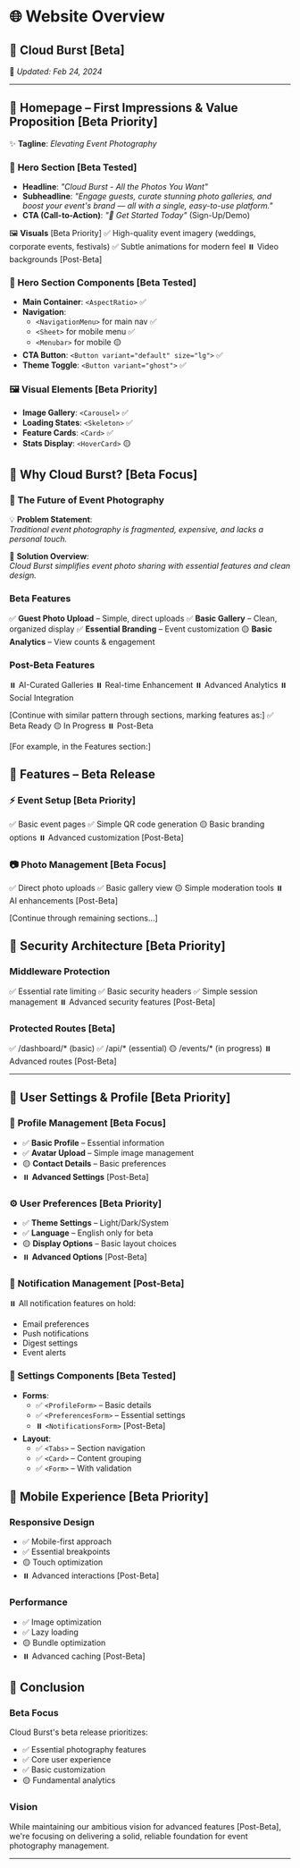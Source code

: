 # 🌐 **Website Overview**  

## 📡 Cloud Burst [Beta]
📅 *Updated: Feb 24, 2024*  

---

## 🎯 **Homepage – First Impressions & Value Proposition** [Beta Priority]

✨ **Tagline**: *Elevating Event Photography*  

### 🎥 **Hero Section** [Beta Tested]
- **Headline**: *"Cloud Burst - All the Photos You Want"*  
- **Subheadline**: *"Engage guests, curate stunning photo galleries, and boost your event's brand — all with a single, easy-to-use platform."*  
- **CTA (Call-to-Action)**: *"🚀 Get Started Today"* (Sign-Up/Demo)  

🖼️ **Visuals** [Beta Priority]
✅ High-quality event imagery (weddings, corporate events, festivals)
✅ Subtle animations for modern feel
⏸️ Video backgrounds [Post-Beta]

### 🎥 Hero Section Components [Beta Tested]
- **Main Container**: `<AspectRatio>` ✅
- **Navigation**: 
  - `<NavigationMenu>` for main nav ✅
  - `<Sheet>` for mobile menu ✅
  - `<Menubar>` for mobile 🟡
- **CTA Button**: `<Button variant="default" size="lg">` ✅
- **Theme Toggle**: `<Button variant="ghost">` ✅

### 🖼️ Visual Elements [Beta Priority]
- **Image Gallery**: `<Carousel>` ✅
- **Loading States**: `<Skeleton>` ✅
- **Feature Cards**: `<Card>` ✅
- **Stats Display**: `<HoverCard>` 🟡

## 🤔 **Why Cloud Burst?** [Beta Focus]

### **🎯 The Future of Event Photography**  
💡 **Problem Statement**:  
*Traditional event photography is fragmented, expensive, and lacks a personal touch.*  

🚀 **Solution Overview**:  
*Cloud Burst simplifies event photo sharing with essential features and clean design.*

### Beta Features
✅ **Guest Photo Upload** – Simple, direct uploads
✅ **Basic Gallery** – Clean, organized display
✅ **Essential Branding** – Event customization
🟡 **Basic Analytics** – View counts & engagement

### Post-Beta Features
⏸️ AI-Curated Galleries
⏸️ Real-time Enhancement
⏸️ Advanced Analytics
⏸️ Social Integration

[Continue with similar pattern through sections, marking features as:]
✅ Beta Ready
🟡 In Progress
⏸️ Post-Beta

[For example, in the Features section:]

## 🚀 **Features – Beta Release**  

### ⚡ **Event Setup** [Beta Priority] 
✅ Basic event pages
✅ Simple QR code generation
🟡 Basic branding options
⏸️ Advanced customization [Post-Beta]

### 📷 **Photo Management** [Beta Focus]
✅ Direct photo uploads
✅ Basic gallery view
🟡 Simple moderation tools
⏸️ AI enhancements [Post-Beta]

[Continue through remaining sections...]

## 🔐 Security Architecture [Beta Priority]

### Middleware Protection
✅ Essential rate limiting
✅ Basic security headers
✅ Simple session management
⏸️ Advanced security features [Post-Beta]

### Protected Routes [Beta]
✅ /dashboard/* (basic)
✅ /api/* (essential)
🟡 /events/* (in progress)
⏸️ Advanced routes [Post-Beta]

---

## 🎯 **User Settings & Profile** [Beta Priority]

### 👤 **Profile Management** [Beta Focus]
- ✅ **Basic Profile** – Essential information
- ✅ **Avatar Upload** – Simple image management
- 🟡 **Contact Details** – Basic preferences
- ⏸️ **Advanced Settings** [Post-Beta]

### ⚙️ **User Preferences** [Beta Priority]
- ✅ **Theme Settings** – Light/Dark/System
- ✅ **Language** – English only for beta
- 🟡 **Display Options** – Basic layout choices
- ⏸️ **Advanced Options** [Post-Beta]

### 🔔 **Notification Management** [Post-Beta]
⏸️ All notification features on hold:
- Email preferences
- Push notifications
- Digest settings
- Event alerts

### 🎯 Settings Components [Beta Tested]
- **Forms**: 
  - ✅ `<ProfileForm>` – Basic details
  - ✅ `<PreferencesForm>` – Essential settings
  - ⏸️ `<NotificationsForm>` [Post-Beta]
- **Layout**: 
  - ✅ `<Tabs>` – Section navigation
  - ✅ `<Card>` – Content grouping
  - ✅ `<Form>` – With validation

## 📱 **Mobile Experience** [Beta Priority]

### Responsive Design
- ✅ Mobile-first approach
- ✅ Essential breakpoints
- 🟡 Touch optimization
- ⏸️ Advanced interactions [Post-Beta]

### Performance
- ✅ Image optimization
- ✅ Lazy loading
- 🟡 Bundle optimization
- ⏸️ Advanced caching [Post-Beta]

## 🎯 **Conclusion**  

### Beta Focus
Cloud Burst's beta release prioritizes:
- ✅ Essential photography features
- ✅ Core user experience
- ✅ Basic customization
- 🟡 Fundamental analytics

### Vision
While maintaining our ambitious vision for advanced features [Post-Beta], we're focusing on delivering a solid, reliable foundation for event photography management.

---
